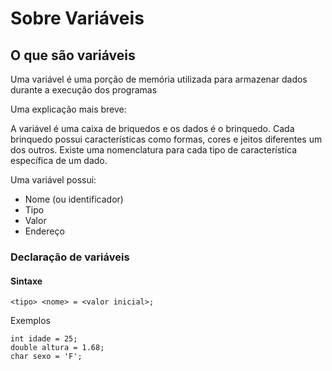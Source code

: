 <h1>Sobre Variáveis</h1>

<h2>O que são variáveis</h2>
<p>Uma variável é uma porção de memória utilizada para armazenar dados durante a execução dos programas</p>
<p>Uma explicação mais breve:</p>
<p>A variável é uma caixa de briquedos e os dados é o brinquedo. Cada brinquedo possui características como formas, cores e jeitos diferentes um dos outros. Existe uma nomenclatura para cada tipo de característica específica de um dado.</p>
<p>Uma variável possui: </p>
<ul>
<li>Nome (ou identificador)</li>
<li>Tipo</li>
<li>Valor</li>
<li>Endereço</li>
</ul>

<h3>Declaração de variáveis</h3>
<h4>Sintaxe</h4>

~~~
<tipo> <nome> = <valor inicial>;
~~~

<p>Exemplos</p>

~~~
int idade = 25;
double altura = 1.68;
char sexo = 'F';
~~~
